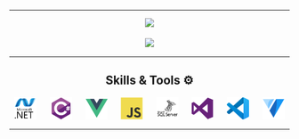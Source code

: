 <hr>

<div align="center">
  <img src="https://github-readme-stats.vercel.app/api?username=emanoeldelfino&show_icons=true&theme=midnight-purple" />
</div>

<br/>

<div align="center">
  <img src="https://github-readme-stats.vercel.app/api/top-langs/?username=emanoeldelfino&langs_count=8&layout=compact&theme=midnight-purple" />
</div>

<hr>

<h2 align="center">Skills & Tools &#9881;&#65039;</h2>

<div align="center">
    <img height="40" src="https://raw.githubusercontent.com/devicons/devicon/master/icons/dot-net/dot-net-original-wordmark.svg">
    &nbsp;&nbsp;&nbsp;&nbsp;
    <img height="40" src="https://raw.githubusercontent.com/devicons/devicon/master/icons/csharp/csharp-original.svg">
    &nbsp;&nbsp;&nbsp;&nbsp;
    <img height="40" src="https://raw.githubusercontent.com/devicons/devicon/master/icons/vuejs/vuejs-original.svg">
    &nbsp;&nbsp;&nbsp;&nbsp;
    <img height="40" src="https://raw.githubusercontent.com/devicons/devicon/master/icons/javascript/javascript-original.svg">
    &nbsp;&nbsp;&nbsp;&nbsp;
    <img height="40" src="https://raw.githubusercontent.com/devicons/devicon/master/icons/microsoftsqlserver/microsoftsqlserver-plain-wordmark.svg">
    &nbsp;&nbsp;&nbsp;&nbsp;
    <img height="40" src="https://raw.githubusercontent.com/devicons/devicon/master/icons/visualstudio/visualstudio-plain.svg">
    &nbsp;&nbsp;&nbsp;&nbsp;
    <img height="40" src="https://raw.githubusercontent.com/devicons/devicon/master/icons/vscode/vscode-original.svg">
    &nbsp;&nbsp;&nbsp;&nbsp;
    <img height="40" src="https://raw.githubusercontent.com/devicons/devicon/master/icons/vuetify/vuetify-original.svg">
</div>

<hr>
